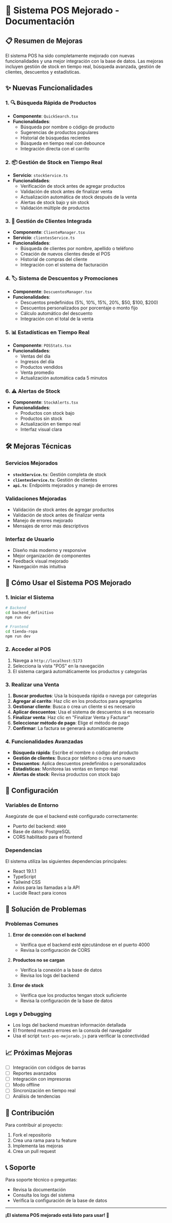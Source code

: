 # 🏪 Sistema POS Mejorado - Documentación

## 📋 Resumen de Mejoras

El sistema POS ha sido completamente mejorado con nuevas funcionalidades y una mejor integración con la base de datos. Las mejoras incluyen gestión de stock en tiempo real, búsqueda avanzada, gestión de clientes, descuentos y estadísticas.

## ✨ Nuevas Funcionalidades

### 1. 🔍 Búsqueda Rápida de Productos
- **Componente**: `QuickSearch.tsx`
- **Funcionalidades**:
  - Búsqueda por nombre o código de producto
  - Sugerencias de productos populares
  - Historial de búsquedas recientes
  - Búsqueda en tiempo real con debounce
  - Integración directa con el carrito

### 2. 📦 Gestión de Stock en Tiempo Real
- **Servicio**: `stockService.ts`
- **Funcionalidades**:
  - Verificación de stock antes de agregar productos
  - Validación de stock antes de finalizar venta
  - Actualización automática de stock después de la venta
  - Alertas de stock bajo y sin stock
  - Validación múltiple de productos

### 3. 👥 Gestión de Clientes Integrada
- **Componente**: `ClienteManager.tsx`
- **Servicio**: `clientesService.ts`
- **Funcionalidades**:
  - Búsqueda de clientes por nombre, apellido o teléfono
  - Creación de nuevos clientes desde el POS
  - Historial de compras del cliente
  - Integración con el sistema de facturación

### 4. 🏷️ Sistema de Descuentos y Promociones
- **Componente**: `DescuentosManager.tsx`
- **Funcionalidades**:
  - Descuentos predefinidos (5%, 10%, 15%, 20%, $50, $100, $200)
  - Descuentos personalizados por porcentaje o monto fijo
  - Cálculo automático del descuento
  - Integración con el total de la venta

### 5. 📊 Estadísticas en Tiempo Real
- **Componente**: `POSStats.tsx`
- **Funcionalidades**:
  - Ventas del día
  - Ingresos del día
  - Productos vendidos
  - Venta promedio
  - Actualización automática cada 5 minutos

### 6. ⚠️ Alertas de Stock
- **Componente**: `StockAlerts.tsx`
- **Funcionalidades**:
  - Productos con stock bajo
  - Productos sin stock
  - Actualización en tiempo real
  - Interfaz visual clara

## 🛠️ Mejoras Técnicas

### Servicios Mejorados
- **`stockService.ts`**: Gestión completa de stock
- **`clientesService.ts`**: Gestión de clientes
- **`api.ts`**: Endpoints mejorados y manejo de errores

### Validaciones Mejoradas
- Validación de stock antes de agregar productos
- Validación de stock antes de finalizar venta
- Manejo de errores mejorado
- Mensajes de error más descriptivos

### Interfaz de Usuario
- Diseño más moderno y responsive
- Mejor organización de componentes
- Feedback visual mejorado
- Navegación más intuitiva

## 🚀 Cómo Usar el Sistema POS Mejorado

### 1. Iniciar el Sistema
```bash
# Backend
cd backend_definitivo
npm run dev

# Frontend
cd tienda-ropa
npm run dev
```

### 2. Acceder al POS
1. Navega a `http://localhost:5173`
2. Selecciona la vista "POS" en la navegación
3. El sistema cargará automáticamente los productos y categorías

### 3. Realizar una Venta
1. **Buscar productos**: Usa la búsqueda rápida o navega por categorías
2. **Agregar al carrito**: Haz clic en los productos para agregarlos
3. **Gestionar cliente**: Busca o crea un cliente si es necesario
4. **Aplicar descuentos**: Usa el sistema de descuentos si es necesario
5. **Finalizar venta**: Haz clic en "Finalizar Venta y Facturar"
6. **Seleccionar método de pago**: Elige el método de pago
7. **Confirmar**: La factura se generará automáticamente

### 4. Funcionalidades Avanzadas
- **Búsqueda rápida**: Escribe el nombre o código del producto
- **Gestión de clientes**: Busca por teléfono o crea uno nuevo
- **Descuentos**: Aplica descuentos predefinidos o personalizados
- **Estadísticas**: Monitorea las ventas en tiempo real
- **Alertas de stock**: Revisa productos con stock bajo

## 🔧 Configuración

### Variables de Entorno
Asegúrate de que el backend esté configurado correctamente:
- Puerto del backend: `4000`
- Base de datos: PostgreSQL
- CORS habilitado para el frontend

### Dependencias
El sistema utiliza las siguientes dependencias principales:
- React 19.1.1
- TypeScript
- Tailwind CSS
- Axios para las llamadas a la API
- Lucide React para iconos

## 🐛 Solución de Problemas

### Problemas Comunes

1. **Error de conexión con el backend**
   - Verifica que el backend esté ejecutándose en el puerto 4000
   - Revisa la configuración de CORS

2. **Productos no se cargan**
   - Verifica la conexión a la base de datos
   - Revisa los logs del backend

3. **Error de stock**
   - Verifica que los productos tengan stock suficiente
   - Revisa la configuración de la base de datos

### Logs y Debugging
- Los logs del backend muestran información detallada
- El frontend muestra errores en la consola del navegador
- Usa el script `test-pos-mejorado.js` para verificar la conectividad

## 📈 Próximas Mejoras

- [ ] Integración con códigos de barras
- [ ] Reportes avanzados
- [ ] Integración con impresoras
- [ ] Modo offline
- [ ] Sincronización en tiempo real
- [ ] Análisis de tendencias

## 🤝 Contribución

Para contribuir al proyecto:
1. Fork el repositorio
2. Crea una rama para tu feature
3. Implementa las mejoras
4. Crea un pull request

## 📞 Soporte

Para soporte técnico o preguntas:
- Revisa la documentación
- Consulta los logs del sistema
- Verifica la configuración de la base de datos

---

**¡El sistema POS mejorado está listo para usar! 🎉**
